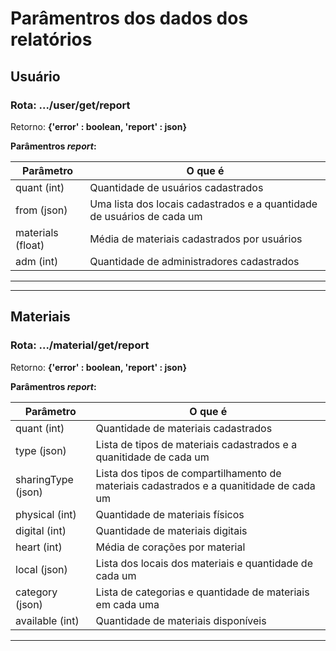 # Parâmentros dos dados dos relatórios

## Usuário
### Rota: .../user/get/report

Retorno: __{'error' : boolean, 'report' : json}__

__Parâmentros *report*:__

Parâmetro | O que é
----      | ----
quant (int) | Quantidade de usuários cadastrados
from (json) | Uma lista dos locais cadastrados e a quantidade de usuários de cada um
materials (float) | Média de materiais cadastrados por usuários
adm (int) | Quantidade de administradores cadastrados

---

---
## Materiais
### Rota: .../material/get/report

Retorno: __{'error' : boolean, 'report' : json}__

__Parâmentros *report*:__

Parâmetro | O que é
----      | ----
quant (int) | Quantidade de materiais cadastrados
type (json) | Lista de tipos de materiais cadastrados e a quanitidade de cada um
sharingType (json) | Lista dos tipos de compartilhamento de materiais cadastrados e a quanitidade de cada um
physical (int) | Quantidade de materiais físicos
digital (int) | Quantidade de materiais digitais
heart (int) | Média de corações por material
local (json) | Lista dos locais dos materiais e quantidade de cada um
category (json) | Lista de categorias e quantidade de materiais em cada uma
available (int) | Quantidade de materiais disponíveis
---
